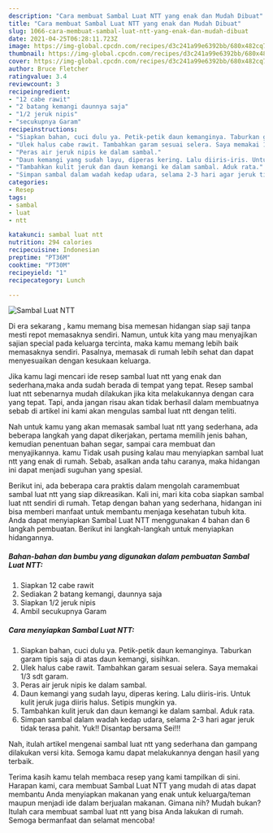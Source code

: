 ```yaml
---
description: "Cara membuat Sambal Luat NTT yang enak dan Mudah Dibuat"
title: "Cara membuat Sambal Luat NTT yang enak dan Mudah Dibuat"
slug: 1066-cara-membuat-sambal-luat-ntt-yang-enak-dan-mudah-dibuat
date: 2021-04-25T06:28:11.723Z
image: https://img-global.cpcdn.com/recipes/d3c241a99e6392bb/680x482cq70/sambal-luat-ntt-foto-resep-utama.jpg
thumbnail: https://img-global.cpcdn.com/recipes/d3c241a99e6392bb/680x482cq70/sambal-luat-ntt-foto-resep-utama.jpg
cover: https://img-global.cpcdn.com/recipes/d3c241a99e6392bb/680x482cq70/sambal-luat-ntt-foto-resep-utama.jpg
author: Bruce Fletcher
ratingvalue: 3.4
reviewcount: 3
recipeingredient:
- "12 cabe rawit"
- "2 batang kemangi daunnya saja"
- "1/2 jeruk nipis"
- "secukupnya Garam"
recipeinstructions:
- "Siapkan bahan, cuci dulu ya. Petik-petik daun kemanginya. Taburkan garam tipis saja di atas daun kemangi, sisihkan."
- "Ulek halus cabe rawit. Tambahkan garam sesuai selera. Saya memakai 1/3 sdt garam."
- "Peras air jeruk nipis ke dalam sambal."
- "Daun kemangi yang sudah layu, diperas kering. Lalu diiris-iris. Untuk kulit jeruk juga diiris halus. Setipis mungkin ya."
- "Tambahkan kulit jeruk dan daun kemangi ke dalam sambal. Aduk rata."
- "Simpan sambal dalam wadah kedap udara, selama 2-3 hari agar jeruk tidak terasa pahit. Yuk!! Disantap bersama Sei!!!"
categories:
- Resep
tags:
- sambal
- luat
- ntt

katakunci: sambal luat ntt 
nutrition: 294 calories
recipecuisine: Indonesian
preptime: "PT36M"
cooktime: "PT30M"
recipeyield: "1"
recipecategory: Lunch

---
```



![Sambal Luat NTT](https://img-global.cpcdn.com/recipes/d3c241a99e6392bb/680x482cq70/sambal-luat-ntt-foto-resep-utama.jpg)

Di era  sekarang , kamu memang bisa memesan hidangan siap saji tanpa mesti repot memasaknya sendiri. Namun, untuk kita yang mau menyajikan sajian special pada keluarga tercinta, maka kamu memang lebih baik memasaknya sendiri. Pasalnya, memasak di rumah lebih sehat dan dapat menyesuaikan dengan kesukaan keluarga.

Jika kamu lagi mencari ide resep sambal luat ntt yang enak dan sederhana,maka anda sudah berada di tempat yang tepat. Resep sambal luat ntt  sebenarnya mudah dilakukan jika kita melakukannya dengan cara yang tepat. Tapi, anda jangan risau akan tidak berhasil dalam membuatnya 
sebab di artikel ini kami akan mengulas sambal luat ntt dengan teliti.  



Nah untuk kamu yang akan memasak sambal luat ntt yang sederhana, ada beberapa langkah yang dapat dikerjakan, pertama memilih jenis bahan, kemudian penentuan bahan segar, sampai cara membuat dan menyajikannya. kamu Tidak usah pusing kalau mau menyiapkan sambal luat ntt yang enak di rumah. Sebab, asalkan anda  tahu caranya, maka hidangan ini dapat menjadi suguhan yang spesial.

Berikut ini, ada beberapa cara praktis  dalam mengolah caramembuat sambal luat ntt yang siap dikreasikan. Kali ini, mari kita coba siapkan sambal luat ntt sendiri di rumah. Tetap dengan bahan yang sederhana, hidangan ini bisa memberi manfaat untuk membantu menjaga kesehatan tubuh kita. Anda dapat menyiapkan Sambal Luat NTT menggunakan 4 bahan dan 6 langkah pembuatan. Berikut ini langkah-langkah untuk menyiapkan hidangannya.

<!--inarticleads1-->

##### Bahan-bahan dan bumbu yang digunakan dalam pembuatan Sambal Luat NTT:

1. Siapkan 12 cabe rawit
1. Sediakan 2 batang kemangi, daunnya saja
1. Siapkan 1/2 jeruk nipis
1. Ambil secukupnya Garam




<!--inarticleads2-->

##### Cara menyiapkan Sambal Luat NTT:

1. Siapkan bahan, cuci dulu ya. Petik-petik daun kemanginya. Taburkan garam tipis saja di atas daun kemangi, sisihkan.
1. Ulek halus cabe rawit. Tambahkan garam sesuai selera. Saya memakai 1/3 sdt garam.
1. Peras air jeruk nipis ke dalam sambal.
1. Daun kemangi yang sudah layu, diperas kering. Lalu diiris-iris. Untuk kulit jeruk juga diiris halus. Setipis mungkin ya.
1. Tambahkan kulit jeruk dan daun kemangi ke dalam sambal. Aduk rata.
1. Simpan sambal dalam wadah kedap udara, selama 2-3 hari agar jeruk tidak terasa pahit. Yuk!! Disantap bersama Sei!!!




Nah, itulah artikel mengenai  sambal luat ntt  yang sederhana dan gampang dilakukan versi kita. Semoga kamu dapat melakukannya dengan hasil yang terbaik. 

Terima kasih kamu telah membaca resep yang kami tampilkan di sini. Harapan kami, cara membuat  Sambal Luat NTT yang mudah di atas dapat membantu Anda menyiapkan makanan yang enak untuk keluarga/teman maupun menjadi ide dalam berjualan makanan. Gimana nih? Mudah bukan? Itulah cara membuat sambal luat ntt yang bisa Anda lakukan di rumah. Semoga bermanfaat dan selamat mencoba!

